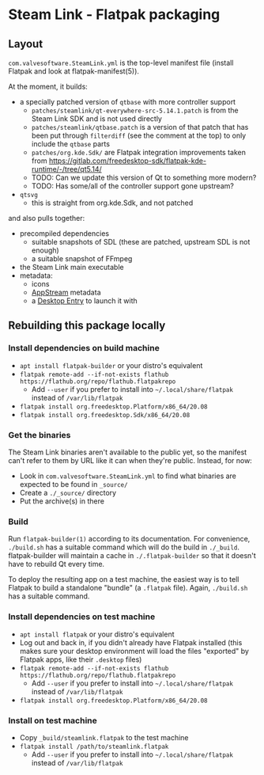 Steam Link - Flatpak packaging
==============================

Layout
------

`com.valvesoftware.SteamLink.yml` is the top-level manifest file
(install Flatpak and look at flatpak-manifest(5)).

At the moment, it builds:

* a specially patched version of `qtbase` with more controller support
    * `patches/steamlink/qt-everywhere-src-5.14.1.patch` is from the
        Steam Link SDK and is not used directly
    * `patches/steamlink/qtbase.patch` is a version of that patch that
        has been put through `filterdiff` (see the comment at the top)
        to only include the `qtbase` parts
    * `patches/org.kde.Sdk/` are Flatpak integration improvements taken from
        https://gitlab.com/freedesktop-sdk/flatpak-kde-runtime/-/tree/qt5.14/
    * TODO: Can we update this version of Qt to something more modern?
    * TODO: Has some/all of the controller support gone upstream?
* `qtsvg`
    * this is straight from org.kde.Sdk, and not patched

and also pulls together:

* precompiled dependencies
    * suitable snapshots of SDL (these are patched, upstream SDL is not enough)
    * a suitable snapshot of FFmpeg
* the Steam Link main executable
* metadata:
    * icons
    * [AppStream](https://www.freedesktop.org/software/appstream/docs/) metadata
    * a [Desktop Entry](https://specifications.freedesktop.org/desktop-entry-spec/latest/)
        to launch it with

Rebuilding this package locally
-------------------------------

### Install dependencies on build machine

* `apt install flatpak-builder` or your distro's equivalent
* `flatpak remote-add --if-not-exists flathub https://flathub.org/repo/flathub.flatpakrepo`
    * Add `--user` if you prefer to install into
        `~/.local/share/flatpak` instead of `/var/lib/flatpak`
* `flatpak install org.freedesktop.Platform/x86_64/20.08`
* `flatpak install org.freedesktop.Sdk/x86_64/20.08`

### Get the binaries

The Steam Link binaries aren't available to the public yet, so the
manifest can't refer to them by URL like it can when they're public.
Instead, for now:

* Look in `com.valvesoftware.SteamLink.yml` to find what binaries are
    expected to be found in `_source/`
* Create a `./_source/` directory
* Put the archive(s) in there

### Build

Run `flatpak-builder(1)` according to its documentation. For convenience,
`./build.sh` has a suitable command which will do the build in `./_build`.
flatpak-builder will maintain a cache in `./.flatpak-builder` so that it
doesn't have to rebuild Qt every time.

To deploy the resulting app on a test machine, the easiest way is to
tell Flatpak to build a standalone "bundle" (a `.flatpak` file).
Again, `./build.sh` has a suitable command.

### Install dependencies on test machine

* `apt install flatpak` or your distro's equivalent
* Log out and back in, if you didn't already have Flatpak installed
    (this makes sure your desktop environment will load the files
    "exported" by Flatpak apps, like their `.desktop` files)
* `flatpak remote-add --if-not-exists flathub https://flathub.org/repo/flathub.flatpakrepo`
    * Add `--user` if you prefer to install into
        `~/.local/share/flatpak` instead of `/var/lib/flatpak`
* `flatpak install org.freedesktop.Platform/x86_64/20.08`

### Install on test machine

* Copy `_build/steamlink.flatpak` to the test machine
* `flatpak install /path/to/steamlink.flatpak`
    * Add `--user` if you prefer to install into
        `~/.local/share/flatpak` instead of `/var/lib/flatpak`
